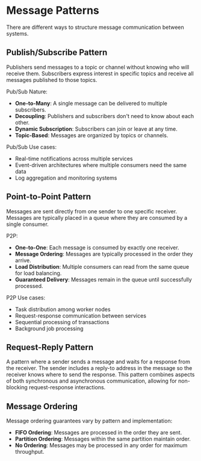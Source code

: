 # Message Patterns

There are different ways to structure message communication between systems.

## Publish/Subscribe Pattern

Publishers send messages to a topic or channel without knowing who will receive them. Subscribers express interest in specific topics and receive all messages published to those topics.

Pub/Sub Nature:
- **One-to-Many**: A single message can be delivered to multiple subscribers.
- **Decoupling**: Publishers and subscribers don't need to know about each other.
- **Dynamic Subscription**: Subscribers can join or leave at any time.
- **Topic-Based**: Messages are organized by topics or channels.

Pub/Sub Use cases:
* Real-time notifications across multiple services
* Event-driven architectures where multiple consumers need the same data
* Log aggregation and monitoring systems

## Point-to-Point Pattern

Messages are sent directly from one sender to one specific receiver. Messages are typically placed in a queue where they are consumed by a single consumer.

P2P:
- **One-to-One**: Each message is consumed by exactly one receiver.
- **Message Ordering**: Messages are typically processed in the order they arrive.
- **Load Distribution**: Multiple consumers can read from the same queue for load balancing.
- **Guaranteed Delivery**: Messages remain in the queue until successfully processed.

P2P Use cases:
* Task distribution among worker nodes
* Request-response communication between services
* Sequential processing of transactions
* Background job processing

## Request-Reply Pattern

A pattern where a sender sends a message and waits for a response from the receiver. The sender includes a reply-to address in the message so the receiver knows where to send the response.
This pattern combines aspects of both synchronous and asynchronous communication, allowing for non-blocking request-response interactions.

## Message Ordering

Message ordering guarantees vary by pattern and implementation:
- **FIFO Ordering**: Messages are processed in the order they are sent.
- **Partition Ordering**: Messages within the same partition maintain order.
- **No Ordering**: Messages may be processed in any order for maximum throughput.